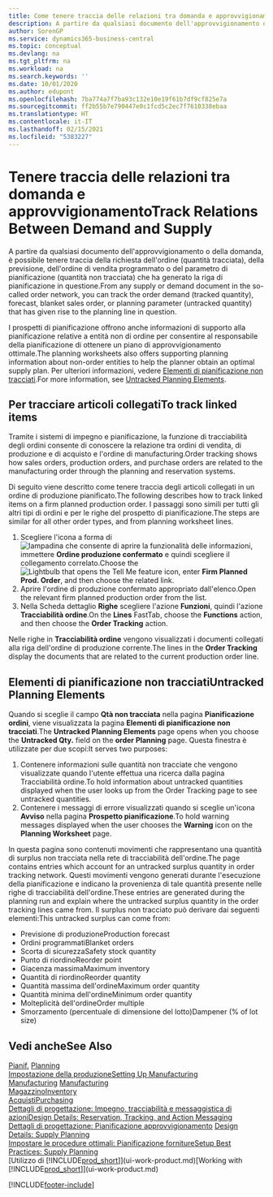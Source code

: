 ```yaml
---
title: Come tenere traccia delle relazioni tra domanda e approvvigionamento | Microsoft Docs
description: A partire da qualsiasi documento dell'approvvigionamento o della domanda, è possibile tenere traccia della richiesta dell'ordine (quantità tracciata), della previsione, dell'ordine di vendita programmato o del parametro di pianificazione (quantità non tracciata) che ha generato la riga di pianificazione in questione.
author: SorenGP
ms.service: dynamics365-business-central
ms.topic: conceptual
ms.devlang: na
ms.tgt_pltfrm: na
ms.workload: na
ms.search.keywords: ''
ms.date: 10/01/2020
ms.author: edupont
ms.openlocfilehash: 7ba774a7f7ba93c132e10e19f61b7df9cf825e7a
ms.sourcegitcommit: ff2b55b7e790447e0c1fcd5c2ec7f7610338ebaa
ms.translationtype: HT
ms.contentlocale: it-IT
ms.lasthandoff: 02/15/2021
ms.locfileid: "5383227"
---
```

# <a name="track-relations-between-demand-and-supply"></a><span data-ttu-id="3cf4c-103">Tenere traccia delle relazioni tra domanda e approvvigionamento</span><span class="sxs-lookup"><span data-stu-id="3cf4c-103">Track Relations Between Demand and Supply</span></span>
<span data-ttu-id="3cf4c-104">A partire da qualsiasi documento dell'approvvigionamento o della domanda, è possibile tenere traccia della richiesta dell'ordine (quantità tracciata), della previsione, dell'ordine di vendita programmato o del parametro di pianificazione (quantità non tracciata) che ha generato la riga di pianificazione in questione.</span><span class="sxs-lookup"><span data-stu-id="3cf4c-104">From any supply or demand document in the so-called order network, you can track the order demand (tracked quantity), forecast, blanket sales order, or planning parameter (untracked quantity) that has given rise to the planning line in question.</span></span>

<span data-ttu-id="3cf4c-105">I prospetti di pianificazione offrono anche informazioni di supporto alla pianificazione relative a entità non di ordine per consentire al responsabile della pianificazione di ottenere un piano di approvvigionamento ottimale.</span><span class="sxs-lookup"><span data-stu-id="3cf4c-105">The planning worksheets also offers supporting planning information about non-order entities to help the planner obtain an optimal supply plan.</span></span> <span data-ttu-id="3cf4c-106">Per ulteriori informazioni, vedere [Elementi di pianificazione non tracciati](production-how-track-demand-supply.md#untracked-planning-elements).</span><span class="sxs-lookup"><span data-stu-id="3cf4c-106">For more information, see [Untracked Planning Elements](production-how-track-demand-supply.md#untracked-planning-elements).</span></span>

## <a name="to-track-linked-items"></a><span data-ttu-id="3cf4c-107">Per tracciare articoli collegati</span><span class="sxs-lookup"><span data-stu-id="3cf4c-107">To track linked items</span></span>
<span data-ttu-id="3cf4c-108">Tramite i sistemi di impegno e pianificazione, la funzione di tracciabilità degli ordini consente di conoscere la relazione tra ordini di vendita, di produzione e di acquisto e l'ordine di manufacturing.</span><span class="sxs-lookup"><span data-stu-id="3cf4c-108">Order tracking shows how sales orders, production orders, and purchase orders are related to the manufacturing order through the planning and reservation systems.</span></span>

<span data-ttu-id="3cf4c-109">Di seguito viene descritto come tenere traccia degli articoli collegati in un ordine di produzione pianificato.</span><span class="sxs-lookup"><span data-stu-id="3cf4c-109">The following describes how to track linked items on a firm planned production order.</span></span> <span data-ttu-id="3cf4c-110">I passaggi sono simili per tutti gli altri tipi di ordini e per le righe del prospetto di pianificazione.</span><span class="sxs-lookup"><span data-stu-id="3cf4c-110">The steps are similar for all other order types, and from planning worksheet lines.</span></span>

1. <span data-ttu-id="3cf4c-111">Scegliere l'icona a forma di ![lampadina che consente di aprire la funzionalità delle informazioni](media/ui-search/search_small.png "Informazioni sull'operazione che si desidera eseguire"), immettere **Ordine produzione confermato** e quindi scegliere il collegamento correlato.</span><span class="sxs-lookup"><span data-stu-id="3cf4c-111">Choose the ![Lightbulb that opens the Tell Me feature](media/ui-search/search_small.png "Tell me what you want to do") icon, enter **Firm Planned Prod. Order**, and then choose the related link.</span></span>
2. <span data-ttu-id="3cf4c-112">Aprire l'ordine di produzione confermato appropriato dall'elenco.</span><span class="sxs-lookup"><span data-stu-id="3cf4c-112">Open the relevant firm planned production order from the list.</span></span>
3. <span data-ttu-id="3cf4c-113">Nella Scheda dettaglio **Righe** scegliere l'azione **Funzioni**, quindi l'azione **Tracciabilità ordine**.</span><span class="sxs-lookup"><span data-stu-id="3cf4c-113">On the **Lines** FastTab, choose the **Functions** action, and then choose the **Order Tracking** action.</span></span>

<span data-ttu-id="3cf4c-114">Nelle righe in **Tracciabilità ordine** vengono visualizzati i documenti collegati alla riga dell'ordine di produzione corrente.</span><span class="sxs-lookup"><span data-stu-id="3cf4c-114">The lines in the **Order Tracking** display the documents that are related to the current production order line.</span></span>

## <a name="untracked-planning-elements"></a><span data-ttu-id="3cf4c-115">Elementi di pianificazione non tracciati</span><span class="sxs-lookup"><span data-stu-id="3cf4c-115">Untracked Planning Elements</span></span>
<span data-ttu-id="3cf4c-116">Quando si sceglie il campo **Qtà non tracciata** nella pagina **Pianificazione ordini**, viene visualizzata la pagina **Elementi di pianificazione non tracciati**.</span><span class="sxs-lookup"><span data-stu-id="3cf4c-116">The **Untracked Planning Elements** page opens when you choose the **Untracked Qty.** field on the **order Planning** page.</span></span> <span data-ttu-id="3cf4c-117">Questa finestra è utilizzate per due scopi:</span><span class="sxs-lookup"><span data-stu-id="3cf4c-117">It serves two purposes:</span></span>

1. <span data-ttu-id="3cf4c-118">Contenere informazioni sulle quantità non tracciate che vengono visualizzate quando l'utente effettua una ricerca dalla pagina Tracciabilità ordine.</span><span class="sxs-lookup"><span data-stu-id="3cf4c-118">To hold information about untracked quantities displayed when the user looks up from the Order Tracking page to see untracked quantities.</span></span>
2. <span data-ttu-id="3cf4c-119">Contenere i messaggi di errore visualizzati quando si sceglie un'icona **Avviso** nella pagina **Prospetto pianificazione**.</span><span class="sxs-lookup"><span data-stu-id="3cf4c-119">To hold warning messages displayed when the user chooses the **Warning** icon on the **Planning Worksheet** page.</span></span>

<span data-ttu-id="3cf4c-120">In questa pagina sono contenuti movimenti che rappresentano una quantità di surplus non tracciata nella rete di tracciabilità dell'ordine.</span><span class="sxs-lookup"><span data-stu-id="3cf4c-120">The page contains entries which account for an untracked surplus quantity in order tracking network.</span></span> <span data-ttu-id="3cf4c-121">Questi movimenti vengono generati durante l'esecuzione della pianificazione e indicano la provenienza di tale quantità presente nelle righe di tracciabilità dell'ordine.</span><span class="sxs-lookup"><span data-stu-id="3cf4c-121">These entries are generated during the planning run and explain where the untracked surplus quantity in the order tracking lines came from.</span></span> <span data-ttu-id="3cf4c-122">Il surplus non tracciato può derivare dai seguenti elementi:</span><span class="sxs-lookup"><span data-stu-id="3cf4c-122">This untracked surplus can come from:</span></span>

- <span data-ttu-id="3cf4c-123">Previsione di produzione</span><span class="sxs-lookup"><span data-stu-id="3cf4c-123">Production forecast</span></span>
- <span data-ttu-id="3cf4c-124">Ordini programmati</span><span class="sxs-lookup"><span data-stu-id="3cf4c-124">Blanket orders</span></span>
- <span data-ttu-id="3cf4c-125">Scorta di sicurezza</span><span class="sxs-lookup"><span data-stu-id="3cf4c-125">Safety stock quantity</span></span>
- <span data-ttu-id="3cf4c-126">Punto di riordino</span><span class="sxs-lookup"><span data-stu-id="3cf4c-126">Reorder point</span></span>
- <span data-ttu-id="3cf4c-127">Giacenza massima</span><span class="sxs-lookup"><span data-stu-id="3cf4c-127">Maximum inventory</span></span>
- <span data-ttu-id="3cf4c-128">Quantità di riordino</span><span class="sxs-lookup"><span data-stu-id="3cf4c-128">Reorder quantity</span></span>
- <span data-ttu-id="3cf4c-129">Quantità massima dell'ordine</span><span class="sxs-lookup"><span data-stu-id="3cf4c-129">Maximum order quantity</span></span>
- <span data-ttu-id="3cf4c-130">Quantità minima dell'ordine</span><span class="sxs-lookup"><span data-stu-id="3cf4c-130">Minimum order quantity</span></span>
- <span data-ttu-id="3cf4c-131">Molteplicità dell'ordine</span><span class="sxs-lookup"><span data-stu-id="3cf4c-131">Order multiple</span></span>
- <span data-ttu-id="3cf4c-132">Smorzamento (percentuale di dimensione del lotto)</span><span class="sxs-lookup"><span data-stu-id="3cf4c-132">Dampener (% of lot size)</span></span>

## <a name="see-also"></a><span data-ttu-id="3cf4c-133">Vedi anche</span><span class="sxs-lookup"><span data-stu-id="3cf4c-133">See Also</span></span>  
<span data-ttu-id="3cf4c-134">[Pianif.](production-planning.md) </span><span class="sxs-lookup"><span data-stu-id="3cf4c-134">[Planning](production-planning.md) </span></span>  
[<span data-ttu-id="3cf4c-135">Impostazione della produzione</span><span class="sxs-lookup"><span data-stu-id="3cf4c-135">Setting Up Manufacturing</span></span>](production-configure-production-processes.md)  
<span data-ttu-id="3cf4c-136">[Manufacturing](production-manage-manufacturing.md)  </span><span class="sxs-lookup"><span data-stu-id="3cf4c-136">[Manufacturing](production-manage-manufacturing.md)  </span></span>  
[<span data-ttu-id="3cf4c-137">Magazzino</span><span class="sxs-lookup"><span data-stu-id="3cf4c-137">Inventory</span></span>](inventory-manage-inventory.md)  
[<span data-ttu-id="3cf4c-138">Acquisti</span><span class="sxs-lookup"><span data-stu-id="3cf4c-138">Purchasing</span></span>](purchasing-manage-purchasing.md)  
[<span data-ttu-id="3cf4c-139">Dettagli di progettazione: Impegno, tracciabilità e messaggistica di azioni</span><span class="sxs-lookup"><span data-stu-id="3cf4c-139">Design Details: Reservation, Tracking, and Action Messaging</span></span>](design-details-reservation-order-tracking-and-action-messaging.md)  
<span data-ttu-id="3cf4c-140">[Dettagli di progettazione: Pianificazione approvvigionamento](design-details-supply-planning.md) </span><span class="sxs-lookup"><span data-stu-id="3cf4c-140">[Design Details: Supply Planning](design-details-supply-planning.md) </span></span>  
[<span data-ttu-id="3cf4c-141">Impostare le procedure ottimali: Pianificazione forniture</span><span class="sxs-lookup"><span data-stu-id="3cf4c-141">Setup Best Practices: Supply Planning</span></span>](setup-best-practices-supply-planning.md)  
<span data-ttu-id="3cf4c-142">[Utilizzo di [!INCLUDE[prod_short](includes/prod_short.md)]](ui-work-product.md)</span><span class="sxs-lookup"><span data-stu-id="3cf4c-142">[Working with [!INCLUDE[prod_short](includes/prod_short.md)]](ui-work-product.md)</span></span>


[!INCLUDE[footer-include](includes/footer-banner.md)]
